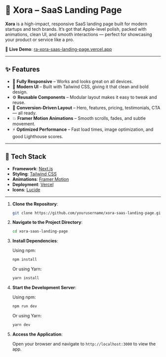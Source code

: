 # 🚀 Xora – SaaS Landing Page

**Xora** is a high-impact, responsive SaaS landing page built for modern startups and tech brands. It’s got that Apple-level polish, packed with animations, clean UI, and smooth interactions — perfect for showcasing your product or service like a pro.

🔗 **Live Demo**: [ra-xora-saas-landing-page.vercel.app](https://ra-xora-saas-landing-page.vercel.app/)

---

## ✨ Features

- 🔁 **Fully Responsive** – Works and looks great on all devices.
- 🎨 **Modern UI** – Built with Tailwind CSS, giving it that clean and bold design.
- ⚙️ **Reusable Components** – Modular layout makes it easy to tweak and reuse.
- 🎯 **Conversion-Driven Layout** – Hero, features, pricing, testimonials, CTA — all ready.
- 💥 **Framer Motion Animations** – Smooth scrolls, fades, and subtle movement.
- ⚡ **Optimized Performance** – Fast load times, image optimization, and good Lighthouse scores.

---

## 🧠 Tech Stack

- **Framework**: [Next.js](https://nextjs.org/)
- **Styling**: [Tailwind CSS](https://tailwindcss.com/)
- **Animations**: [Framer Motion](https://www.framer.com/motion/)
- **Deployment**: [Vercel](https://vercel.com/)
- **Icons**: [Lucide](https://lucide.dev/)

---

1. **Clone the Repository**:

    ```bash
    git clone https://github.com/yourusername/xora-saas-landing-page.git
    ```
    
2. **Navigate to the Project Directory**:

    ```bash
    cd xora-saas-landing-page
    ```

3. **Install Dependencies**:

    Using npm:

    ```bash
    npm install
    ```

    Or using Yarn:

    ```bash
    yarn install
    ```

4. **Start the Development Server**:

    Using npm:

    ```bash
    npm run dev
    ```

    Or using Yarn:

    ```bash
    yarn dev
    ```

5. **Access the Application**:

    Open your browser and navigate to `http://localhost:3000` to view the app.
